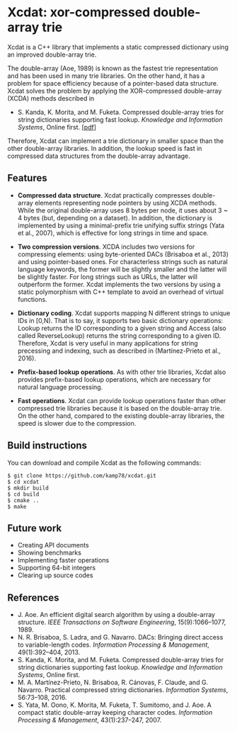 # Xcdat: xor-compressed double-array trie

Xcdat is a C++ library that implements a static compressed dictionary using an improved double-array trie.

The double-array (Aoe, 1989) is known as the fastest trie representation and has been used in many trie libraries. On the other hand, it has a problem for space efficiency because of a pointer-based data structure.
Xcdat solves the problem by applying the XOR-compressed double-array (XCDA) methods described in

- S. Kanda, K. Morita, and M. Fuketa. Compressed double-array tries for string dictionaries supporting fast lookup. _Knowledge and Information Systems_, Online first. [[pdf](https://sites.google.com/site/shnskknd/kais2016.pdf)]

Therefore, Xcdat can implement a trie dictionary in smaller space than the other double-array libraries.
In addition, the lookup speed is fast in compressed data structures from the double-array advantage.

## Features

- **Compressed data structure**. Xcdat practically compresses double-array elements representing node pointers by using XCDA methods. While the original double-array uses 8 bytes per node, it uses about 3 ~ 4 bytes (but, depending on a dataset). In addition, the dictionary is implemented by using a minimal-prefix trie unifying suffix strings (Yata et al., 2007), which is effective for long strings in time and space.

- **Two compression versions**. XCDA includes two versions for compressing elements: using byte-oriented DACs (Brisaboa et al., 2013) and using pointer-based ones. For characterless strings such as natural language keywords, the former will be slightly smaller and the latter will be slightly faster. For long strings such as URLs, the latter will outperform the former. Xcdat implements the two versions by using a static polymorphism with C++ template to avoid an overhead of virtual functions. 

- **Dictionary coding**. Xcdat supports mapping N different strings to unique IDs in [0,N). That is to say, it supports two basic dictionary operations: Lookup returns the ID corresponding to a given string and Access (also called ReverseLookup) returns the string corresponding to a given ID. Therefore, Xcdat is very useful in many applications for string precessing and indexing, such as described in (Martínez-Prieto et al., 2016).

- **Prefix-based lookup operations**. As with other trie libraries, Xcdat also provides prefix-based lookup operations, which are necessary for natural language processing.

- **Fast operations**. Xcdat can provide lookup operations faster than other compressed trie libraries because it is based on the double-array trie. On the other hand, compared to the existing double-array libraries, the speed is slower due to the compression.

## Build instructions

You can download and compile Xcdat as the following commands:

```
$ git clone https://github.com/kamp78/xcdat.git
$ cd xcdat
$ mkdir build
$ cd build
$ cmake ..
$ make
```

## Future work

- Creating API documents
- Showing benchmarks
- Implementing faster operations
- Supporting 64-bit integers
- Clearing up source codes

## References

- J. Aoe. An efficient digital search algorithm by using a double-array structure. _IEEE Transactions on Software Engineering_, 15(9):1066–1077, 1989.
- N. R. Brisaboa, S. Ladra, and G. Navarro. DACs: Bringing direct access to variable-length codes. _Information Processing & Management_, 49(1):392–404, 2013.
- S. Kanda, K. Morita, and M. Fuketa. Compressed double-array tries for string dictionaries supporting fast lookup. _Knowledge and Information Systems_, Online first.
- M. A. Martínez-Prieto, N. Brisaboa, R. Cánovas, F. Claude, and G. Navarro. Practical compressed string dictionaries. _Information Systems_, 56:73–108, 2016.
- S. Yata, M. Oono, K. Morita, M. Fuketa, T. Sumitomo, and J. Aoe. A compact static double-array keeping character codes. _Information Processing & Management_, 43(1):237–247, 2007.
